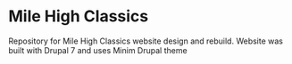 # Mile High Classics
Repository for Mile High Classics website design and rebuild. Website was built with Drupal 7 and uses Minim Drupal theme
